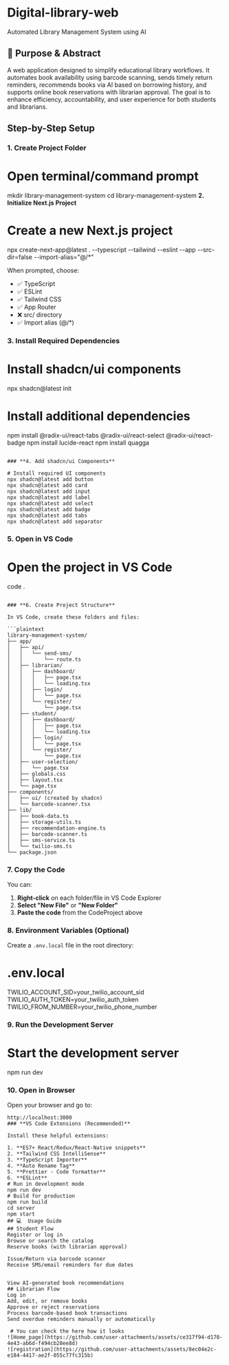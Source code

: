 # Digital-library-web
Automated Library Management System using AI
## 🎯 Purpose & Abstract
A web application designed to simplify educational library workflows. It automates book availability using barcode scanning, sends timely return reminders, recommends books via AI based on borrowing history, and supports online book reservations with librarian approval. The goal is to enhance efficiency, accountability, and user experience for both students and librarians.

## **Step-by-Step Setup**

### **1. Create Project Folder**
# Open terminal/command prompt
mkdir library-management-system
cd library-management-system
**2. Initialize Next.js Project**
# Create a new Next.js project
npx create-next-app@latest . --typescript --tailwind --eslint --app --src-dir=false --import-alias="@/*"

When prompted, choose:

- ✅ TypeScript
- ✅ ESLint
- ✅ Tailwind CSS
- ✅ App Router
- ❌ src/ directory
- ✅ Import alias (@/*)


### **3. Install Required Dependencies**

# Install shadcn/ui components
npx shadcn@latest init

# Install additional dependencies
npm install @radix-ui/react-tabs @radix-ui/react-select @radix-ui/react-badge
npm install lucide-react
npm install quagga
```

### **4. Add shadcn/ui Components**

# Install required UI components
npx shadcn@latest add button
npx shadcn@latest add card
npx shadcn@latest add input
npx shadcn@latest add label
npx shadcn@latest add select
npx shadcn@latest add badge
npx shadcn@latest add tabs
npx shadcn@latest add separator
```

### **5. Open in VS Code**


# Open the project in VS Code
code .
```

### **6. Create Project Structure**

In VS Code, create these folders and files:

```plaintext
library-management-system/
├── app/
│   ├── api/
│   │   └── send-sms/
│   │       └── route.ts
│   ├── librarian/
│   │   ├── dashboard/
│   │   │   ├── page.tsx
│   │   │   └── loading.tsx
│   │   ├── login/
│   │   │   └── page.tsx
│   │   └── register/
│   │       └── page.tsx
│   ├── student/
│   │   ├── dashboard/
│   │   │   ├── page.tsx
│   │   │   └── loading.tsx
│   │   ├── login/
│   │   │   └── page.tsx
│   │   └── register/
│   │       └── page.tsx
│   ├── user-selection/
│   │   └── page.tsx
│   ├── globals.css
│   ├── layout.tsx
│   └── page.tsx
├── components/
│   ├── ui/ (created by shadcn)
│   └── barcode-scanner.tsx
├── lib/
│   ├── book-data.ts
│   ├── storage-utils.ts
│   ├── recommendation-engine.ts
│   ├── barcode-scanner.ts
│   ├── sms-service.ts
│   └── twilio-sms.ts
└── package.json
```

### **7. Copy the Code**
You can:

1. **Right-click** on each folder/file in VS Code Explorer
2. **Select "New File"** or **"New Folder"**
3. **Paste the code** from the CodeProject above


### **8. Environment Variables (Optional)**

Create a `.env.local` file in the root directory:

# .env.local
TWILIO_ACCOUNT_SID=your_twilio_account_sid
TWILIO_AUTH_TOKEN=your_twilio_auth_token
TWILIO_FROM_NUMBER=your_twilio_phone_number

### **9. Run the Development Server**

# Start the development server
npm run dev


### **10. Open in Browser**

Open your browser and go to:

```plaintext
http://localhost:3000
### **VS Code Extensions (Recommended)**

Install these helpful extensions:

1. **ES7+ React/Redux/React-Native snippets**
2. **Tailwind CSS IntelliSense**
3. **TypeScript Importer**
4. **Auto Rename Tag**
5. **Prettier - Code formatter**
6. **ESLint**
# Run in development mode
npm run dev  
# Build for production
npm run build     
cd server
npm start       
## 💻  Usage Guide
## Student Flow
Register or log in
Browse or search the catalog
Reserve books (with librarian approval)

Issue/Return via barcode scanner
Receive SMS/email reminders for due dates


View AI-generated book recommendations
## Librarian Flow
Log in
Add, edit, or remove books
Approve or reject reservations
Process barcode-based book transactions
Send overdue reminders manually or automatically

 # You can check the here how it looks
![Home_page](https://github.com/user-attachments/assets/ce317f94-d170-4e43-ab6d-f494cb28ee8d)
![registration](https://github.com/user-attachments/assets/8ec04e2c-e184-4417-ae2f-055c77fc315b)

